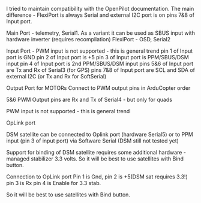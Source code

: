 I tried to maintain compatibility with the OpenPilot documentation. The main difference - FlexiPort is 
always Serial and external I2C port is on pins 7&8 of Input port.


Main Port - telemetry, Serial1. As a variant it can be used as SBUS input with hardware inverter (requires recompilation)
FlexiPort - OSD, Serial2


Input Port - PWM input is not supported - this is general trend
pin 1 of Input port is GND
pin 2 of Input port is +5
pin 3 of Input port is PPM/SBUS/DSM input
pin 4 of Input port is 2nd PPM/SBUS/DSM input
pins 5&6 of Input port are Tx and Rx of Serial3 (for GPS)
pins 7&8 of Input port are SCL and SDA of external I2C (or Tx and Rx for SoftSerial)


Output Port for MOTORs
Connect to PWM output pins in ArduCopter order

5&6 PWM Output pins are Rx and Tx of Serial4 - but only for quads

PWM input is not supported - this is general trend



OpLink port

DSM satellite can be connected to Oplink port (hardware Serial5) or to PPM input (pin 3 of input port) via Software Serial (DSM still not tested yet)

Support for binding of DSM satellite requires some additional hardware - managed stabilizer 3.3 volts. 
So it will be best to use satellites with Bind button.

Connection to OpLink port
Pin 1 is Gnd, 
pin 2 is +5(DSM sat requires 3.3!)
pin 3 is Rx 
pin 4 is Enable for 3.3 stab.

So it will be best to use satellites with Bind button.

